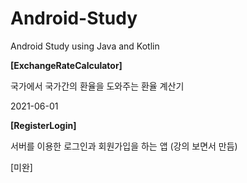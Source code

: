 # Android-Study
Android Study using Java and Kotlin

**[ExchangeRateCalculator]**

국가에서 국가간의 환율을 도와주는 환율 계산기

2021-06-01

**[RegisterLogin]**

서버를 이용한 로그인과 회원가입을 하는 앱
(강의 보면서 만듬)

[미완]
